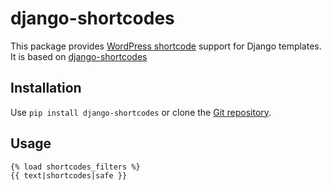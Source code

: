 # django-shortcodes

This package provides [WordPress
shortcode](http://en.support.wordpress.com/shortcodes/) support for Django
templates. It is based on [django-shortcodes](http://code.google.com/p/django-shortcodes)

## Installation

Use `pip install django-shortcodes` or clone the [Git
repository](https://github.com/agoodid/django-shortcodes).

## Usage

    {% load shortcodes_filters %}
    {{ text|shortcodes|safe }}
